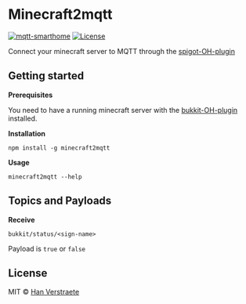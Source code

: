 # Minecraft2mqtt

[![mqtt-smarthome](https://img.shields.io/badge/mqtt-smarthome-blue.svg)](https://github.com/mqtt-smarthome/mqtt-smarthome)
[![License][mit-badge]][mit-url]

Connect your minecraft server to MQTT through the [spigot-OH-plugin](https://github.com/ibaton/bukkit-openhab-plugin)

## Getting started

**Prerequisites**

You need to have a running minecraft server with the [bukkit-OH-plugin](https://github.com/ibaton/bukkit-openhab-plugin) installed.

**Installation**

```
npm install -g minecraft2mqtt
```

**Usage**

```
minecraft2mqtt --help
```

## Topics and Payloads

**Receive**

```
bukkit/status/<sign-name>
```

Payload is `true` or `false`

## License

MIT © [Han Verstraete](https://github.com/welteki)

[mit-badge]: https://img.shields.io/badge/License-MIT-blue.svg?style=flat
[mit-url]: LICENSE
